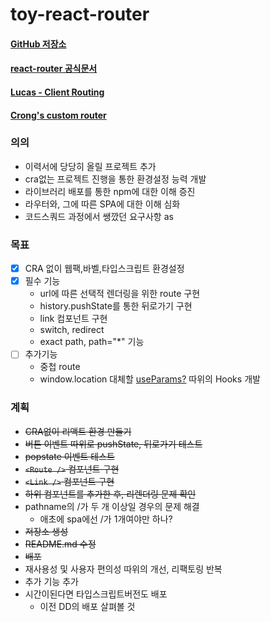 # toy-react-router
#### [GitHub 저장소](https://github.com/GleamingStar/toy-react-router)
#### [react-router 공식문서](https://reactrouter.com/web/guides/quick-start)
#### [Lucas - Client Routing](https://lucas.codesquad.kr/masters-2021/course/%EB%A7%88%EC%8A%A4%ED%84%B0%EC%A6%88-%ED%94%84%EB%A1%9C%EC%A0%9D%ED%8A%B8-2021/-%ED%95%99%EC%8A%B5%EC%9E%90%EB%A3%8C-%ED%94%84%EB%A1%A0%ED%8A%B8%EC%97%94%EB%93%9C/Client-Routing)
#### [Crong's custom router](https://gist.github.com/crongro/7472a27d826d17eb4a3b29e70c54e650)

### 의의
- 이력서에 당당히 올릴 프로젝트 추가
- cra없는 프로젝트 진행을 통한 환경설정 능력 개발
- 라이브러리 배포를 통한 npm에 대한 이해 증진
- 라우터와, 그에 따른 SPA에 대한 이해 심화
- 코드스쿼드 과정에서 쌩깠던 요구사항 as
### 목표
- [X] CRA 없이 웹팩,바벨,타입스크립트 환경설정
- [X] 필수 기능
  - url에 따른 선택적 렌더링을 위한 route 구현
  - history.pushState를 통한 뒤로가기 구현
  - link 컴포넌트 구현
  - switch, redirect
  - exact path, path="*" 기능
- [ ] 추가기능
  - 중첩 route
  - window.location 대체할 [useParams?](https://reactrouter.com/web/example/url-params) 따위의 Hooks 개발

### 계획
- ~~CRA없이 리액트 환경 만들기~~
- ~~버튼 이벤트 따위로 pushState, 뒤로가기 테스트~~
- ~~popstate 이벤트 테스트~~
- ~~`<Route />` 컴포넌트 구현~~
- ~~`<Link />` 컴포넌트 구현~~
- ~~하위 컴포넌트를 추가한 후, 리렌더링 문제 확인~~
- pathname의 /가 두 개 이상일 경우의 문제 해결
  - 애초에 spa에선 /가 1개여야만 하나?
- ~~저장소 생성~~
- ~~README.md 수정~~
- ~~배포~~
- 재사용성 및 사용자 편의성 따위의 개선, 리팩토링 반복
- 추가 기능 추가
- 시간이된다면 타입스크립트버전도 배포
  - 이전 DD의 배포 살펴볼 것
